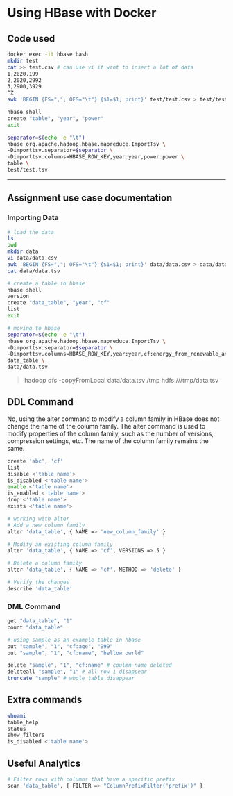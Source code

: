# Using HBase with Docker

## Code used

```bash
docker exec -it hbase bash
mkdir test
cat >> test.csv # can use vi if want to insert a lot of data
1,2020,199
2,2020,2992
3,2900,3929
^Z
awk 'BEGIN {FS=","; OFS="\t"} {$1=$1; print}' test/test.csv > test/test.tsv

hbase shell
create "table", "year", "power"
exit

separator=$(echo -e "\t")
hbase org.apache.hadoop.hbase.mapreduce.ImportTsv \
-Dimporttsv.separator=$separator \
-Dimporttsv.columns=HBASE_ROW_KEY,year:year,power:power \
table \
test/test.tsv
```

---

## Assignment use case documentation

### Importing Data

```bash
# load the data
ls
pwd
mkdir data
vi data/data.csv
awk 'BEGIN {FS=","; OFS="\t"} {$1=$1; print}' data/data.csv > data/data.tsv
cat data/data.tsv

# create a table in hbase
hbase shell
version
create "data_table", "year", "cf"
list
exit

# moving to hbase
separator=$(echo -e "\t")
hbase org.apache.hadoop.hbase.mapreduce.ImportTsv \
-Dimporttsv.separator=$separator \
-Dimporttsv.columns=HBASE_ROW_KEY,year:year,cf:energy_from_renewable_and_waste_sources,cf:total_energy_consumptions_of_primary_fuels_and_equivalents,cf:fraction_from_renewable_source_and_waste,cf:hydroelectric_power,cf:wind_wave_tidal,cf:solar_photovoltaic,cf:landfill_gas,cf:sewage_gas,cf:biogas_from_autogen,cf:municipal_solid_waste,cf:poultry_litter,cf:straw,cf:wood,cf:charcoal \
data_table \
data/data.tsv

```

> hadoop dfs -copyFromLocal data/data.tsv /tmp
> hdfs:///tmp/data.tsv

## DDL Command

No, using the alter command to modify a column family in HBase does not change the name of the column family. The alter command is used to modify properties of the column family, such as the number of versions, compression settings, etc. The name of the column family remains the same.

```bash
create 'abc', 'cf'
list
disable <'table name'>
is_disabled <'table name'>
enable <'table name'>
is_enabled <'table name'>
drop <'table name'>
exists <'table name'>

# working with alter
# Add a new column family
alter 'data_table', { NAME => 'new_column_family' }

# Modify an existing column family
alter 'data_table', { NAME => 'cf', VERSIONS => 5 }

# Delete a column family
alter 'data_table', { NAME => 'cf', METHOD => 'delete' }

# Verify the changes
describe 'data_table'
```

### DML Command

```bash
get "data_table", "1"
count "data_table"

# using sample as an example table in hbase
put "sample", "1", "cf:age", "999"
put "sample", "1", "cf:name", "hellow owrld"

delete "sample", "1", "cf:name" # coulmn name deleted
deleteall "sample", "1" # all row 1 disappear
truncate "sample" # whole table disappear
```

## Extra commands

```bash
whoami
table_help
status
show_filters
is_disabled <'table name'>
```

## Useful Analytics

```bash
# Filter rows with columns that have a specific prefix
scan 'data_table', { FILTER => "ColumnPrefixFilter('prefix')" }


```
